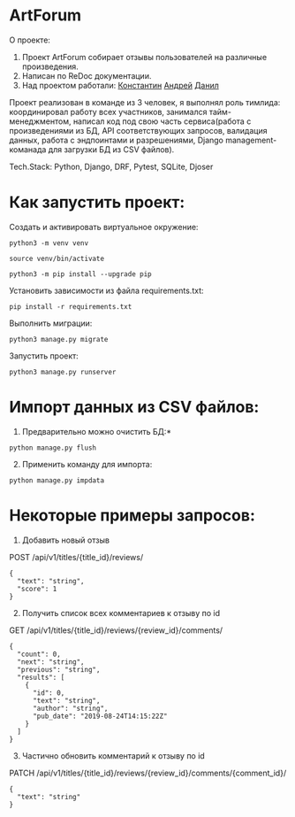# ArtForum
О проекте:
1. Проект ArtForum собирает отзывы пользователей на различные произведения.
2. Написан по ReDoc документации.
3. Над проектом работали:
<a href="https://github.com/Knstxx" target="_blank">Константин</a>
<a href="https://github.com/Andrew-White-cyber" target="_blank">Андрей</a>
<a href="https://github.com/Jlanceth" target="_blank">Данил</a>

Проект реализован в команде из 3 человек, я выполнял роль тимлида: координировал работу всех участников, занимался тайм-менеджментом, написал код под свою часть сервиса(работа с произведениями из БД, API соответствующих запросов, валидация данных, работа с эндпоинтами и разрешениями, Django management-команада для загрузки БД из CSV файлов).

Tech.Stack: Python, Django, DRF, Pytest, SQLite, Djoser
# Как запустить проект:

Cоздать и активировать виртуальное окружение:

```
python3 -m venv venv
```

```
source venv/bin/activate
```

```
python3 -m pip install --upgrade pip
```

Установить зависимости из файла requirements.txt:

```
pip install -r requirements.txt
```

Выполнить миграции:

```
python3 manage.py migrate
```

Запустить проект:

```
python3 manage.py runserver
```

# Импорт данных из CSV файлов:
1. Предварительно можно очистить БД:*
```
python manage.py flush
```
2. Применить команду для импорта:
```
python manage.py impdata
```

# Некоторые примеры запросов:
1. Добавить новый отзыв

POST /api/v1/titles/{title_id}/reviews/
```
{
  "text": "string",
  "score": 1
}
```
2. Получить список всех комментариев к отзыву по id

GET /api/v1/titles/{title_id}/reviews/{review_id}/comments/
```
{
  "count": 0,
  "next": "string",
  "previous": "string",
  "results": [
    {
      "id": 0,
      "text": "string",
      "author": "string",
      "pub_date": "2019-08-24T14:15:22Z"
    }
  ]
}
```
3. Частично обновить комментарий к отзыву по id

PATCH /api/v1/titles/{title_id}/reviews/{review_id}/comments/{comment_id}/
```
{
  "text": "string"
}
```
